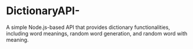 # DictionaryAPI-
A simple Node.js-based API that provides dictionary functionalities, including word meanings, random word generation, and random word with meaning.
